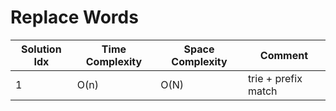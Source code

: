 # Replace Words

| Solution Idx | Time Complexity | Space Complexity | Comment             |
| ------------ | --------------- | ---------------- | ------------------- |
| 1            | O(n)            | O(N)             | trie + prefix match |

